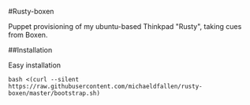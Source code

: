#Rusty-boxen

Puppet provisioning of my ubuntu-based Thinkpad "Rusty", taking cues from Boxen.

##Installation

Easy installation

```
bash <(curl --silent https://raw.githubusercontent.com/michaeldfallen/rusty-boxen/master/bootstrap.sh)
```
